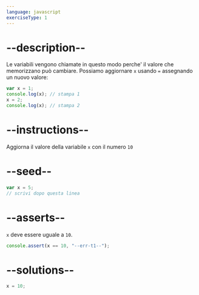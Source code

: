 ```yaml
---
language: javascript
exerciseType: 1
---
```


# --description--

Le variabili vengono chiamate in questo modo perche' il valore che memorizzano può cambiare.
Possiamo aggiornare `x` usando `=` assegnando un nuovo valore:
```javascript
var x = 1;
console.log(x); // stampa 1
x = 2;
console.log(x); // stampa 2
```

# --instructions--

Aggiorna il valore della variabile `x` con il numero `10`

# --seed--

```javascript
var x = 5;
// scrivi dopo questa linea
```

# --asserts--

`x` deve essere uguale a `10`.

```javascript
console.assert(x == 10, "--err-t1--");
```

# --solutions--

```javascript
x = 10;
```


